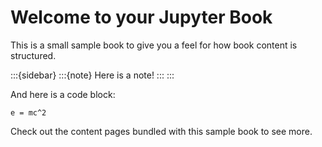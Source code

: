 # Welcome to your Jupyter Book

This is a small sample book to give you a feel for how book content is
structured.

:::{sidebar}
:::{note}
Here is a note!
:::
:::

And here is a code block:

```
e = mc^2
```

Check out the content pages bundled with this sample book to see more.

